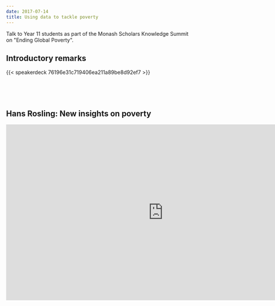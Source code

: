 ```yaml
---
date: 2017-07-14
title: Using data to tackle poverty
---
```


Talk to Year 11 students as part of the Monash Scholars Knowledge Summit on "Ending Global Poverty".


## Introductory remarks

{{< speakerdeck 76196e31c719406ea211a89be8d92ef7 >}}

&nbsp;

&nbsp;


## Hans Rosling: New insights on poverty

<iframe src="https://embed.ted.com/talks/hans_rosling_reveals_new_insights_on_poverty" width="854px" height="480px" frameborder="0" scrolling="no" webkitAllowFullScreen mozallowfullscreen allowFullScreen></iframe>
